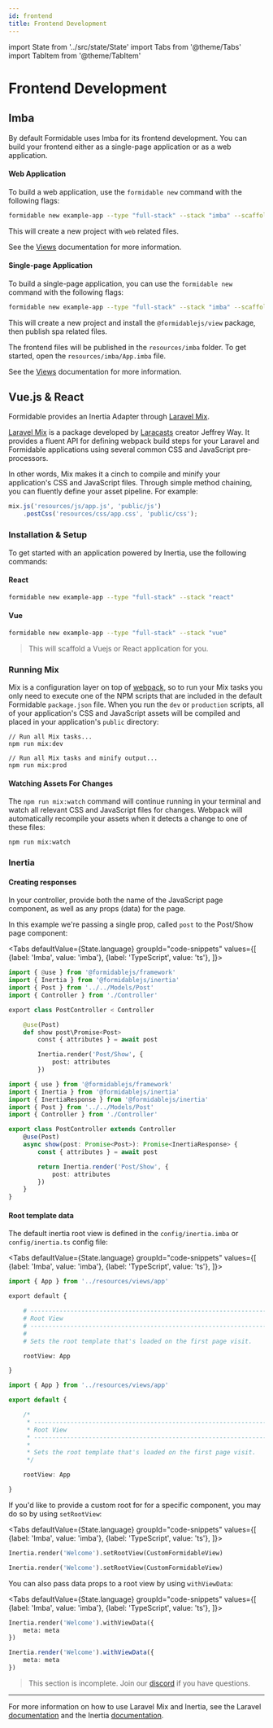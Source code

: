 ```yaml
---
id: frontend
title: Frontend Development
---
```


import State from '../src/state/State'
import Tabs from '@theme/Tabs'
import TabItem from '@theme/TabItem'

# Frontend Development

## Imba

By default Formidable uses Imba for its frontend development. You can build your frontend either as a single-page application or as a web application.

#### Web Application

To build a web application, use the `formidable new` command with the following flags:

```bash
formidable new example-app --type "full-stack" --stack "imba" --scaffolding "blank"
```

This will create a new project with `web` related files.

See the [Views](docs/views) documentation for more information.

#### Single-page Application

To build a single-page application, you can use the `formidable new` command with the following flags:

```bash
formidable new example-app --type "full-stack" --stack "imba" --scaffolding "spa"
```

This will create a new project and install the `@formidablejs/view` package, then publish spa related files.

The frontend files will be published in the `resources/imba` folder.
To get started, open the `resources/imba/App.imba` file.

See the [Views](docs/views) documentation for more information.

## Vue.js & React

Formidable provides an Inertia Adapter through [Laravel Mix](https://github.com/JeffreyWay/laravel-mix).

[Laravel Mix](https://github.com/JeffreyWay/laravel-mix) is a package developed by [Laracasts](https://laracasts.com/) creator Jeffrey Way. It provides a fluent API for defining webpack build steps for your Laravel and Formidable applications using several common CSS and JavaScript pre-processors.

In other words, Mix makes it a cinch to compile and minify your application's CSS and JavaScript files. Through simple method chaining, you can fluently define your asset pipeline. For example:

```js title=webpack.mix.js
mix.js('resources/js/app.js', 'public/js')
    .postCss('resources/css/app.css', 'public/css');
```

### Installation & Setup

To get started with an application powered by Inertia, use the following commands:

#### React

```bash
formidable new example-app --type "full-stack" --stack "react"
```

#### Vue

```bash
formidable new example-app --type "full-stack" --stack "vue"
```

> This will scaffold a Vuejs or React application for you.

### Running Mix

Mix is a configuration layer on top of [webpack](https://webpack.js.org/), so to run your Mix tasks you only need to execute one of the NPM scripts that are included in the default Formidable `package.json` file. When you run the `dev` or `production` scripts, all of your application's CSS and JavaScript assets will be compiled and placed in your application's `public` directory:

```
// Run all Mix tasks...
npm run mix:dev

// Run all Mix tasks and minify output...
npm run mix:prod
```

#### Watching Assets For Changes

The `npm run mix:watch` command will continue running in your terminal and watch all relevant CSS and JavaScript files for changes. Webpack will automatically recompile your assets when it detects a change to one of these files:

```
npm run mix:watch
```

### Inertia

#### Creating responses

In your controller, provide both the name of the JavaScript page component, as well as any props (data) for the page.

In this example we're passing a single prop, called `post` to the Post/Show page component:

<Tabs
    defaultValue={State.language}
	groupId="code-snippets"
    values={[
        {label: 'Imba', value: 'imba'},
        {label: 'TypeScript', value: 'ts'},
    ]}>
<TabItem value="imba">

```py title=app/Http/Controllers/PostController.imba
import { @use } from '@formidablejs/framework'
import { Inertia } from '@formidablejs/inertia'
import { Post } from '../../Models/Post'
import { Controller } from './Controller'

export class PostController < Controller

	@use(Post)
	def show post\Promise<Post>
		const { attributes } = await post

		Inertia.render('Post/Show', {
			post: attributes
		})
```

</TabItem>
<TabItem value="ts">

```ts title=app/Http/Controllers/PostController.ts
import { use } from '@formidablejs/framework'
import { Inertia } from '@formidablejs/inertia'
import { InertiaResponse } from '@formidablejs/inertia'
import { Post } from '../../Models/Post'
import { Controller } from './Controller'

export class PostController extends Controller
	@use(Post)
	async show(post: Promise<Post>): Promise<InertiaResponse> {
		const { attributes } = await post

		return Inertia.render('Post/Show', {
			post: attributes
		})
	}
}
```

</TabItem>
</Tabs>

#### Root template data

The default inertia root view is defined in the `config/inertia.imba` or `config/inertia.ts` config file:

<Tabs
    defaultValue={State.language}
	groupId="code-snippets"
    values={[
        {label: 'Imba', value: 'imba'},
        {label: 'TypeScript', value: 'ts'},
    ]}>
<TabItem value="imba">

```py title=config/inertia.imba
import { App } from '../resources/views/app'

export default {

	# --------------------------------------------------------------------------
	# Root View
	# --------------------------------------------------------------------------
	#
	# Sets the root template that's loaded on the first page visit.

	rootView: App

}
```

</TabItem>
<TabItem value="ts">

```ts title=config/inertia.ts
import { App } from '../resources/views/app'

export default {

	/*
	 * --------------------------------------------------------------------------
	 * Root View
	 * --------------------------------------------------------------------------
	 *
	 * Sets the root template that's loaded on the first page visit.
	 */

	rootView: App

}
```

</TabItem>
</Tabs>

If you'd like to provide a custom root for for a specific component, you may do so by using `setRootView`:

<Tabs
    defaultValue={State.language}
	groupId="code-snippets"
    values={[
        {label: 'Imba', value: 'imba'},
        {label: 'TypeScript', value: 'ts'},
    ]}>
<TabItem value="imba">

```py
Inertia.render('Welcome').setRootView(CustomFormidableView)
```

</TabItem>
<TabItem value="ts">

```py
Inertia.render('Welcome').setRootView(CustomFormidableView)
```

</TabItem>
</Tabs>

You can also pass data props to a root view by using `withViewData`:

<Tabs
    defaultValue={State.language}
	groupId="code-snippets"
    values={[
        {label: 'Imba', value: 'imba'},
        {label: 'TypeScript', value: 'ts'},
    ]}>
<TabItem value="imba">

```py
Inertia.render('Welcome').withViewData({
	meta: meta
})
```

</TabItem>
<TabItem value="ts">

```ts
Inertia.render('Welcome').withViewData({
	meta: meta
})
```

</TabItem>
</Tabs>

> This section is incomplete. Join our [discord](https://discord.gg/wm2sFGSrmX) if you have questions.

-----

For more information on how to use Laravel Mix and Inertia, see the Laravel [documentation](https://laravel.com/docs/8.x/mix) and the Inertia [documentation](https://inertiajs.com/).
